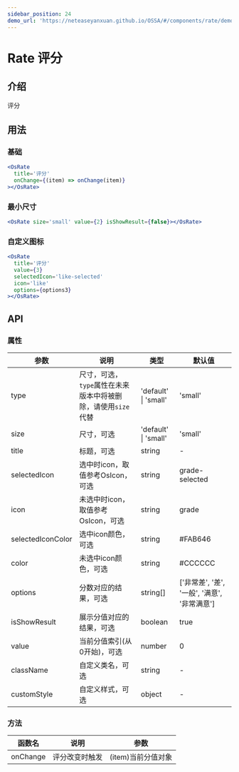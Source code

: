 ```yaml
---
sidebar_position: 24
demo_url: 'https://neteaseyanxuan.github.io/OSSA/#/components/rate/demo/index'
---
```


# Rate 评分

## 介绍
评分

## 用法
### 基础
```jsx
<OsRate
  title='评分'
  onChange={(item) => onChange(item)}
></OsRate>
```
### 最小尺寸
```jsx
<OsRate size='small' value={2} isShowResult={false}></OsRate>
```
### 自定义图标
```jsx
<OsRate
  title='评分'
  value={3}
  selectedIcon='like-selected'
  icon='like'
  options={options3}
></OsRate>
```



## API
### 属性
|参数|说明|类型|默认值|
|------|------|------|------|
|type|尺寸，可选，`type`属性在未来版本中将被删除，请使用`size`代替|'default' \| 'small'|'small'|
|size|尺寸，可选|'default' \| 'small'|'small'|
|title|标题，可选|string|-|
|selectedIcon|选中时icon，取值参考OsIcon，可选|string|grade-selected|
|icon|未选中时icon，取值参考OsIcon，可选|string|grade|
|selectedIconColor|选中icon颜色，可选|string|#FAB646|
|color|未选中icon颜色，可选|string|#CCCCCC|
|options|分数对应的结果，可选|string[]|\['非常差', '差', '一般', '满意', '非常满意'\]|
|isShowResult|展示分值对应的结果，可选|boolean|true|
|value|当前分值索引\(从0开始\)，可选|number|0|
|className|自定义类名，可选|string|-|
|customStyle|自定义样式，可选|object|-|


### 方法
|函数名|说明|参数|
|------|------|------|
|onChange|评分改变时触发|\(item\)当前分值对象|

